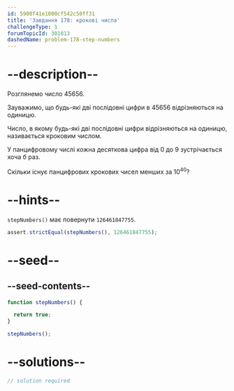 ```yaml
---
id: 5900f41e1000cf542c50ff31
title: 'Завдання 178: крокові числа'
challengeType: 1
forumTopicId: 301813
dashedName: problem-178-step-numbers
---
```


# --description--

Розглянемо число 45656.

Зауважимо, що будь-які дві послідовні цифри в 45656 відрізняються на одиницю.

Число, в якому будь-які дві послідовні цифри відрізняються на одиницю, називається кроковим числом.

У панцифровому числі кожна десяткова цифра від 0 до 9 зустрічається хоча б раз.

Скільки існує панцифрових крокових чисел менших за ${10}^{40}$?

# --hints--

`stepNumbers()` має повернути `126461847755`.

```js
assert.strictEqual(stepNumbers(), 126461847755);
```

# --seed--

## --seed-contents--

```js
function stepNumbers() {

  return true;
}

stepNumbers();
```

# --solutions--

```js
// solution required
```
